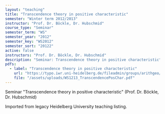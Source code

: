 ```yaml
---
layout: "teaching"
title: "Transcendence theory in positive characteristic"
semester: "Winter term 2012/2013"
instructor: "Prof. Dr. Böckle, Dr. Hubschmid"
course_type: "Seminar"
semester_term: "WS"
semester_year: "2012"
semester_key: "WS2012"
semester_sort: "20122"
active: false
instructors: "Prof. Dr. Böckle, Dr. Hubschmid"
description: "Seminar: Transcendence theory in positive characteristic"
pdfs:
  - label: "Transcendence theory in positive characteristic"
    url: "https://typo.iwr.uni-heidelberg.de/fileadmin/groups/arithgeo/templates/data/Hauptseminare/WS1213_TranscendencePosChar.pdf"
    file: "/assets/uploads/WS1213_TranscendencePosChar.pdf"
---
```


Seminar "Transcendence theory in positive characteristic" (Prof. Dr. Böckle, Dr. Hubschmid)

Imported from legacy Heidelberg University teaching listing.
